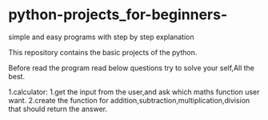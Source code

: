 # python-projects_for-beginners-
simple and easy programs with step by step explanation

This repository contains the basic projects of the python.

Before read the program read below questions try to solve your self,All the best.

1.calculator:
    1.get the input from the user,and ask which maths function user want.
    2.create the function for addition,subtraction,multiplication,division that should return the answer.
    
